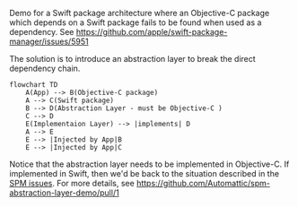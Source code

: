 Demo for a Swift package architecture where an Objective-C package which depends on a Swift package fails to be found when used as a dependency.
See https://github.com/apple/swift-package-manager/issues/5951

The solution is to introduce an abstraction layer to break the direct dependency chain.

```mermaid
flowchart TD
    A(App) --> B(Objective-C package)
    A --> C(Swift package)
    B --> D(Abstraction Layer - must be Objective-C )
    C --> D
    E(Implementaion Layer) --> |implements| D
    A --> E
    E --> |Injected by App|B
    E --> |Injected by App|C
```

Notice that the abstraction layer needs to be implemented in Objective-C.
If implemented in Swift, then we'd be back to the situation described in the [SPM issues](https://github.com/apple/swift-package-manager/issues/5951). For more details, see https://github.com/Automattic/spm-abstraction-layer-demo/pull/1
